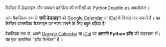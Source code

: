 कैलेंडर में डेडलाइन और पायथन कॉन्फ्रेंस की तारीखों का PythonDeadlin.es अवलोकन।

आप वैकल्पिक रूप से **सभी डेडलाइन** को <a href="https://calendar.google.com/calendar/r?cid={{ site.url }}/{{ site.github_repo }}.ics">Google Calendar</a> या
<a href="{{ site.baseurl }}/{{ site.github_repo }}.ics">iCal</a> में निर्यात कर सकते हैं। यह कैलेंडर वास्तविक डेडलाइन पर नज़र रखने के लिए बहुत बढ़िया है!

वैकल्पिक रूप से, अपने <a href="https://calendar.google.com/calendar/r?cid={{ site.url }}/python-conferences.ics">Google Calendar</a> या <a href="{{ site.baseurl }}/python-conferences.ics">iCal</a> पर **आगामी Python इवेंट** की सदस्यता लें। यह एक क्लासिक "इवेंट कैलेंडर" है।
